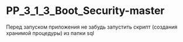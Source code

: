 # PP_3_1_3_Boot_Security-master
Перед запуском приложения не забудь запустить скрипт (создания хранимой процедуры) из папки sql
